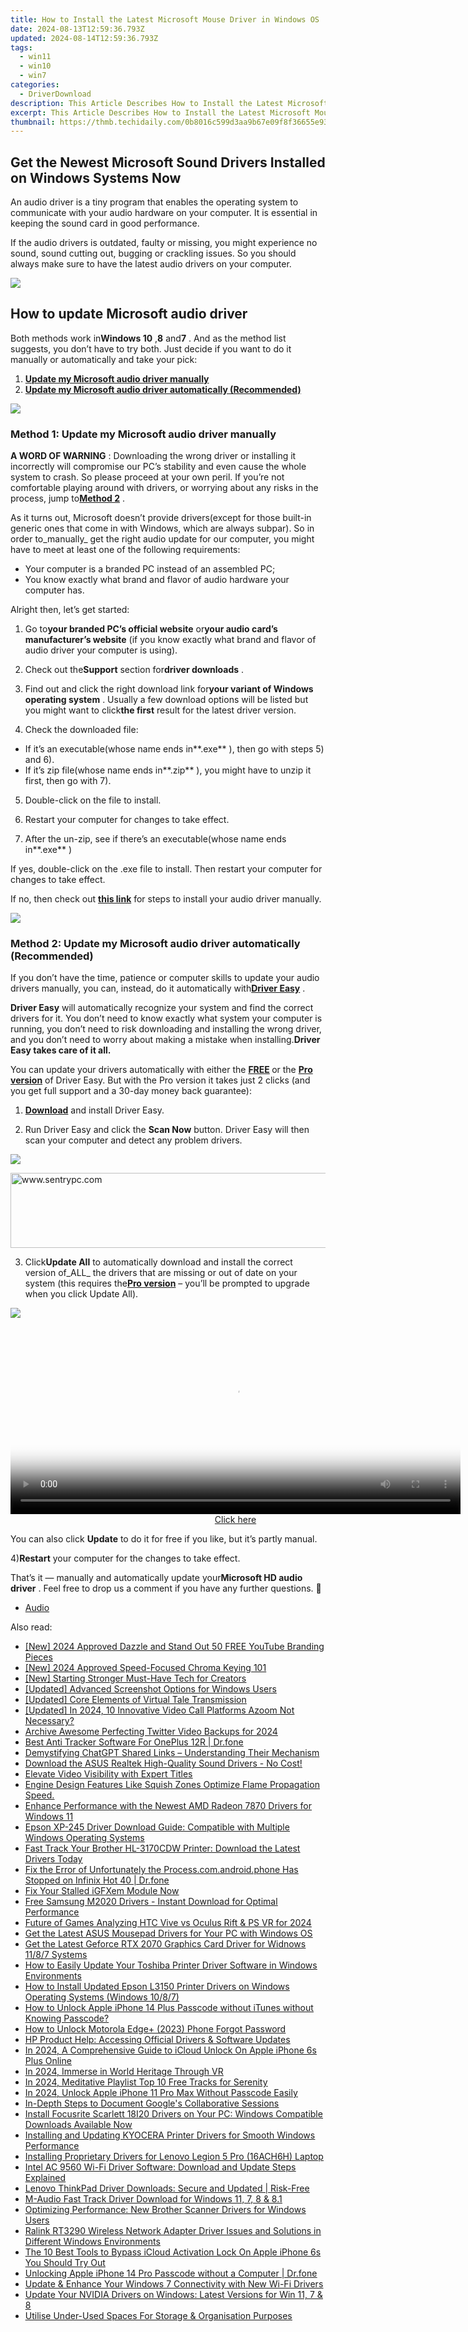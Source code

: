 ```yaml
---
title: How to Install the Latest Microsoft Mouse Driver in Windows OS
date: 2024-08-13T12:59:36.793Z
updated: 2024-08-14T12:59:36.793Z
tags:
  - win11
  - win10
  - win7
categories:
  - DriverDownload
description: This Article Describes How to Install the Latest Microsoft Mouse Driver in Windows OS
excerpt: This Article Describes How to Install the Latest Microsoft Mouse Driver in Windows OS
thumbnail: https://thmb.techidaily.com/0b8016c599d3aa9b67e09f8f36655e93fe5b6ad1ff5b157cae00495d9c046850.jpg
---
```


## Get the Newest Microsoft Sound Drivers Installed on Windows Systems Now

An audio driver is a tiny program that enables the operating system to communicate with your audio hardware on your computer. It is essential in keeping the sound card in good performance.

 If the audio drivers is outdated, faulty or missing, you might experience no sound, sound cutting out, bugging or crackling issues. So you should always make sure to have the latest audio drivers on your computer.

<!-- affiliate ads begin -->
<a href="https://estore.winxdvd.com/order/checkout.php?PRODS=12653853&QTY=1&AFFILIATE=108875&CART=1"><img src="https://secure.avangate.com/images/merchant/bcb41ccdc4363c6848a1d760f26c28a0/products/14_videoproc-converter-ai-box.png" border="0"></a>
<!-- affiliate ads end -->
## How to update Microsoft audio driver

 Both methods work in**Windows 10** ,**8** and**7** . And as the method list suggests, you don’t have to try both. Just decide if you want to do it manually or automatically and take your pick:

1. **[Update my Microsoft audio driver manually](https://tools.techidaily.com/drivereasy/download/)**
2. **[Update my Microsoft audio driver automatically (Recommended)](https://tools.techidaily.com/drivereasy/download/)**

<!-- affiliate ads begin -->
<a href="https://estore.macxdvd.com/order/checkout.php?PRODS=4526659&QTY=1&AFFILIATE=108875&CART=1"><img src="https://www.macxdvd.com/affiliate/new-banner/vcp-500x500.jpg" border="0"></a>
<!-- affiliate ads end -->
### Method 1: Update my Microsoft audio driver manually

**A WORD OF WARNING** : Downloading the wrong driver or installing it incorrectly will compromise our PC’s stability and even cause the whole system to crash. So please proceed at your own peril. If you’re not comfortable playing around with drivers, or worrying about any risks in the process, jump to[**Method 2**](https://tools.techidaily.com/drivereasy/download/) .

 As it turns out, Microsoft doesn’t provide drivers(except for those built-in generic ones that come in with Windows, which are always subpar). So in order to_manually_ get the right audio update for our computer, you might have to meet at least one of the following requirements:

* Your computer is a branded PC instead of an assembled PC;
* You know exactly what brand and flavor of audio hardware your computer has.

Alright then, let’s get started:

 1) Go to**your branded PC’s official website** or**your audio card’s manufacturer’s website** (if you know exactly what brand and flavor of audio driver your computer is using).

 2) Check out the**Support** section for**driver downloads** .

 3) Find out and click the right download link for**your variant of Windows operating system** . Usually a few download options will be listed but you might want to click**the first** result for the latest driver version.

 4) Check the downloaded file:

* If it’s an executable(whose name ends in**.exe** ), then go with steps 5) and 6).
* If it’s zip file(whose name ends in**.zip** ), you might have to unzip it first, then go with 7).

5) Double-click on the file to install.

6) Restart your computer for changes to take effect.

7) After the un-zip, see if there’s an executable(whose name ends in**.exe** )

 If yes, double-click on the .exe file to install. Then restart your computer for changes to take effect.

 If no, then check out **[this link](https://tools.techidaily.com/drivereasy/download/)**  for steps to install your audio driver manually.

<!-- affiliate ads begin -->
<a href="https://secure.2checkout.com/order/checkout.php?PRODS=4620778&QTY=1&AFFILIATE=108875&CART=1"><img src="https://secure.avangate.com/images/merchant/07dd4d5a72f5740ef0f035f201951476/728__90banner.jpg" border="0"></a>
<!-- affiliate ads end -->
### Method 2: Update my Microsoft audio driver automatically (Recommended)

 If you don’t have the time, patience or computer skills to update your audio drivers manually, you can, instead, do it automatically with[**Driver Easy**](https://tools.techidaily.com/drivereasy/download/) .

**Driver Easy**   will automatically recognize your system and find the correct drivers for it. You don’t need to know exactly what system your computer is running, you don’t need to risk downloading and installing the wrong driver, and you don’t need to worry about making a mistake when installing.**Driver Easy takes care of it all.**

 You can update your drivers automatically with either the **[FREE](https://tools.techidaily.com/drivereasy/download/) [](https://tools.techidaily.com/drivereasy/download/)**  or the **[Pro version](https://tools.techidaily.com/drivereasy/download/)** [](https://tools.techidaily.com/drivereasy/download/) of Driver Easy. But with the Pro version it takes just 2 clicks (and you get full support and a 30-day money back guarantee):

 1) **[Download](https://tools.techidaily.com/drivereasy/download/)**   and install Driver Easy.

 2) Run Driver Easy and click the **Scan Now**   button. Driver Easy will then scan your computer and detect any problem drivers.

![](https://images.drivereasy.com/wp-content/uploads/2018/05/img_5afb955c3ee3c.jpg)
<!-- affiliate ads begin -->
<a href="https://sentrypc.7eer.net/c/5597632/398457/3022" target="_top" id="398457"><img src="//a.impactradius-go.com/display-ad/3022-398457" border="0" alt="www.sentrypc.com" width="980" height="120"/></a><img height="0" width="0" src="https://sentrypc.7eer.net/i/5597632/398457/3022" style="position:absolute;visibility:hidden;" border="0" />
<!-- affiliate ads end -->

 3) Click**Update All** to automatically download and install the correct version of_ALL_ the drivers that are missing or out of date on your system (this requires the[**Pro version**](https://tools.techidaily.com/drivereasy/download/) – you’ll be prompted to upgrade when you click Update All).

![](https://images.drivereasy.com/wp-content/uploads/2018/10/img_5bb5cfcaf3cc0.jpg)
<!-- affiliate ads begin -->
<span id="1993650">
					<video width="720" height="300" style="cursor:pointer"
           poster="//a.impactradius-go.com/display-clicktoplayimage/1993650.jpeg"
           onclick="if(!this.playClicked){this.play();this.setAttribute('controls',true);this.playClicked=true;}">
	   <source src="//a.impactradius-go.com/display-ad/22993-1993650">
	   <img src="//a.impactradius-go.com/display-clicktoplayimage/1993650.jpeg" style="border: none; height: 100%; width: 100%; object-fit: contain">
	</video>
	<div style="width:720px;text-align:center"><a href="javascript:window.open(decodeURIComponent('https%3A%2F%2Fhomestyler.sjv.io%2Fc%2F5597632%2F1993650%2F22993'), '_blank');void(0);">Click here</a></div>
</span>
<img height="0" width="0" src="https://imp.pxf.io/i/5597632/1993650/22993" style="position:absolute;visibility:hidden;" border="0" />
<!-- affiliate ads end -->

 You can also click **Update** to do it for free if you like, but it’s partly manual.

 4)**Restart** your computer for the changes to take effect.

 That’s it — manually and automatically update your**Microsoft HD audio driver** . Feel free to drop us a comment if you have any further questions. 🙂

* [Audio](https://tools.techidaily.com/drivereasy/download/)

<ins class="adsbygoogle"
     style="display:block"
     data-ad-format="autorelaxed"
     data-ad-client="ca-pub-7571918770474297"
     data-ad-slot="1223367746"></ins>



<ins class="adsbygoogle"
     style="display:block"
     data-ad-client="ca-pub-7571918770474297"
     data-ad-slot="8358498916"
     data-ad-format="auto"
     data-full-width-responsive="true"></ins>

<span class="atpl-alsoreadstyle">Also read:</span>
<div><ul>
<li><a href="https://facebook-video-share.techidaily.com/new-2024-approved-dazzle-and-stand-out-50-free-youtube-branding-pieces/"><u>[New] 2024 Approved  Dazzle and Stand Out  50 FREE YouTube Branding Pieces</u></a></li>
<li><a href="https://youtube-data.techidaily.com/024-approved-speed-focused-chroma-keying-101/"><u>[New] 2024 Approved  Speed-Focused Chroma Keying 101</u></a></li>
<li><a href="https://youtube-blog.techidaily.com/tarting-stronger-must-have-tech-for-creators/"><u>[New] Starting Stronger  Must-Have Tech for Creators</u></a></li>
<li><a href="https://on-screen-recording.techidaily.com/updated-advanced-screenshot-options-for-windows-users/"><u>[Updated] Advanced Screenshot Options for Windows Users</u></a></li>
<li><a href="https://extra-tips.techidaily.com/updated-core-elements-of-virtual-tale-transmission/"><u>[Updated] Core Elements of Virtual Tale Transmission</u></a></li>
<li><a href="https://on-screen-recording.techidaily.com/updated-in-2024-10-innovative-video-call-platforms-azoom-not-necessary/"><u>[Updated] In 2024, 10 Innovative Video Call Platforms  Azoom Not Necessary?</u></a></li>
<li><a href="https://twitter-videos.techidaily.com/archive-awesome-perfecting-twitter-video-backups-for-2024/"><u>Archive Awesome  Perfecting Twitter Video Backups for 2024</u></a></li>
<li><a href="https://android-location-track.techidaily.com/best-anti-tracker-software-for-oneplus-12r-drfone-by-drfone-virtual-android/"><u>Best Anti Tracker Software For OnePlus 12R | Dr.fone</u></a></li>
<li><a href="https://tech-haven.techidaily.com/demystifying-chatgpt-shared-links-understanding-their-mechanism/"><u>Demystifying ChatGPT Shared Links – Understanding Their Mechanism</u></a></li>
<li><a href="https://hardware-help.techidaily.com/download-the-asus-realtek-high-quality-sound-drivers-no-cost/"><u>Download the ASUS Realtek High-Quality Sound Drivers - No Cost!</u></a></li>
<li><a href="https://fox-access.techidaily.com/elevate-video-visibility-with-expert-titles/"><u>Elevate Video Visibility with Expert Titles</u></a></li>
<li><a href="https://hardware-help.techidaily.com/engine-design-features-like-squish-zones-optimize-flame-propagation-speed/"><u>Engine Design Features Like Squish Zones Optimize Flame Propagation Speed.</u></a></li>
<li><a href="https://hardware-help.techidaily.com/enhance-performance-with-the-newest-amd-radeon-7870-drivers-for-windows-11/"><u>Enhance Performance with the Newest AMD Radeon 7870 Drivers for Windows 11</u></a></li>
<li><a href="https://hardware-help.techidaily.com/epson-xp-245-driver-download-guide-compatible-with-multiple-windows-operating-systems/"><u>Epson XP-245 Driver Download Guide: Compatible with Multiple Windows Operating Systems</u></a></li>
<li><a href="https://hardware-help.techidaily.com/fast-track-your-brother-hl-3170cdw-printer-download-the-latest-drivers-today/"><u>Fast Track Your Brother HL-3170CDW Printer: Download the Latest Drivers Today</u></a></li>
<li><a href="https://howto.techidaily.com/fix-the-error-of-unfortunately-the-processcomandroidphone-has-stopped-on-infinix-hot-40-drfone-by-drfone-fix-android-problems-fix-android-problems/"><u>Fix the Error of Unfortunately the Process.com.android.phone Has Stopped on Infinix Hot 40 | Dr.fone</u></a></li>
<li><a href="https://hardware-help.techidaily.com/fix-your-stalled-igfxem-module-now/"><u>Fix Your Stalled iGFXem Module Now</u></a></li>
<li><a href="https://hardware-help.techidaily.com/free-samsung-m2020-drivers-instant-download-for-optimal-performance/"><u>Free Samsung M2020 Drivers - Instant Download for Optimal Performance</u></a></li>
<li><a href="https://some-techniques.techidaily.com/future-of-games-analyzing-htc-vive-vs-oculus-rift-and-ps-vr-for-2024/"><u>Future of Games  Analyzing HTC Vive vs Oculus Rift & PS VR for 2024</u></a></li>
<li><a href="https://hardware-help.techidaily.com/get-the-latest-asus-mousepad-drivers-for-your-pc-with-windows-os/"><u>Get the Latest ASUS Mousepad Drivers for Your PC with Windows OS</u></a></li>
<li><a href="https://hardware-help.techidaily.com/get-the-latest-geforce-rtx-2070-graphics-card-driver-for-widnows-1187-systems/"><u>Get the Latest Geforce RTX 2070 Graphics Card Driver for Widnows 11/8/7 Systems</u></a></li>
<li><a href="https://hardware-help.techidaily.com/how-to-easily-update-your-toshiba-printer-driver-software-in-windows-environments/"><u>How to Easily Update Your Toshiba Printer Driver Software in Windows Environments</u></a></li>
<li><a href="https://hardware-help.techidaily.com/how-to-install-updated-epson-l3150-printer-drivers-on-windows-operating-systems-windows-1087/"><u>How to Install Updated Epson L3150 Printer Drivers on Windows Operating Systems (Windows 10/8/7)</u></a></li>
<li><a href="https://ios-unlock.techidaily.com/how-to-unlock-apple-iphone-14-plus-passcode-without-itunes-without-knowing-passcode-by-drfone-ios/"><u>How to Unlock Apple iPhone 14 Plus Passcode without iTunes without Knowing Passcode?</u></a></li>
<li><a href="https://review-topics.techidaily.com/how-to-unlock-motorola-edgeplus-2023-phone-forgot-password-by-drfone-android-unlock-android-unlock/"><u>How to Unlock Motorola Edge+ (2023) Phone Forgot Password</u></a></li>
<li><a href="https://hardware-help.techidaily.com/hp-product-help-accessing-official-drivers-and-software-updates/"><u>HP Product Help: Accessing Official Drivers & Software Updates</u></a></li>
<li><a href="https://activate-lock.techidaily.com/in-2024-a-comprehensive-guide-to-icloud-unlock-on-apple-iphone-6s-plus-online-by-drfone-ios/"><u>In 2024, A Comprehensive Guide to iCloud Unlock On Apple iPhone 6s Plus Online</u></a></li>
<li><a href="https://some-techniques.techidaily.com/in-2024-immerse-in-world-heritage-through-vr/"><u>In 2024, Immerse in World Heritage Through VR</u></a></li>
<li><a href="https://extra-skills.techidaily.com/in-2024-meditative-playlist-top-10-free-tracks-for-serenity/"><u>In 2024, Meditative Playlist  Top 10 Free Tracks for Serenity</u></a></li>
<li><a href="https://ios-unlock.techidaily.com/in-2024-unlock-apple-iphone-11-pro-max-without-passcode-easily-by-drfone-ios/"><u>In 2024, Unlock Apple iPhone 11 Pro Max Without Passcode Easily</u></a></li>
<li><a href="https://digital-screen-recording.techidaily.com/in-depth-steps-to-document-googles-collaborative-sessions/"><u>In-Depth Steps to Document Google's Collaborative Sessions</u></a></li>
<li><a href="https://hardware-help.techidaily.com/install-focusrite-scarlett-18i20-drivers-on-your-pc-windows-compatible-downloads-available-now/"><u>Install Focusrite Scarlett 18I20 Drivers on Your PC: Windows Compatible Downloads Available Now</u></a></li>
<li><a href="https://hardware-help.techidaily.com/installing-and-updating-kyocera-printer-drivers-for-smooth-windows-performance/"><u>Installing and Updating KYOCERA Printer Drivers for Smooth Windows Performance</u></a></li>
<li><a href="https://hardware-help.techidaily.com/installing-proprietary-drivers-for-lenovo-legion-5-pro-16ach6h-laptop/"><u>Installing Proprietary Drivers for Lenovo Legion 5 Pro (16ACH6H) Laptop</u></a></li>
<li><a href="https://hardware-help.techidaily.com/intel-ac-9560-wi-fi-driver-software-download-and-update-steps-explained/"><u>Intel AC 9560 Wi-Fi Driver Software: Download and Update Steps Explained</u></a></li>
<li><a href="https://hardware-help.techidaily.com/lenovo-thinkpad-driver-downloads-secure-and-updated-risk-free/"><u>Lenovo ThinkPad Driver Downloads: Secure and Updated | Risk-Free</u></a></li>
<li><a href="https://hardware-help.techidaily.com/m-audio-fast-track-driver-download-for-windows-11-7-8-and-81/"><u>M-Audio Fast Track Driver Download for Windows 11, 7, 8 & 8.1</u></a></li>
<li><a href="https://hardware-help.techidaily.com/optimizing-performance-new-brother-scanner-drivers-for-windows-users/"><u>Optimizing Performance: New Brother Scanner Drivers for Windows Users</u></a></li>
<li><a href="https://hardware-help.techidaily.com/ralink-rt3290-wireless-network-adapter-driver-issues-and-solutions-in-different-windows-environments/"><u>Ralink RT3290 Wireless Network Adapter Driver Issues and Solutions in Different Windows Environments</u></a></li>
<li><a href="https://activate-lock.techidaily.com/the-10-best-tools-to-bypass-icloud-activation-lock-on-apple-iphone-6s-you-should-try-out-by-drfone-ios/"><u>The 10 Best Tools to Bypass iCloud Activation Lock On Apple iPhone 6s You Should Try Out</u></a></li>
<li><a href="https://iphone-unlock.techidaily.com/unlocking-apple-iphone-14-pro-passcode-without-a-computer-drfone-by-drfone-ios/"><u>Unlocking Apple iPhone 14 Pro Passcode without a Computer | Dr.fone</u></a></li>
<li><a href="https://hardware-help.techidaily.com/update-and-enhance-your-windows-7-connectivity-with-new-wi-fi-drivers/"><u>Update & Enhance Your Windows 7 Connectivity with New Wi-Fi Drivers</u></a></li>
<li><a href="https://hardware-help.techidaily.com/update-your-nvidia-drivers-on-windows-latest-versions-for-win-11-7-and-8/"><u>Update Your NVIDIA Drivers on Windows: Latest Versions for Win 11, 7 & 8</u></a></li>
<li><a href="https://hardware-help.techidaily.com/utilise-under-used-spaces-for-storage-and-organisation-purposes/"><u>Utilise Under-Used Spaces For Storage & Organisation Purposes</u></a></li>
</ul></div>
